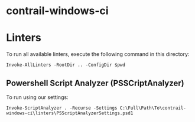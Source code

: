 # contrail-windows-ci

# Linters

To run all available linters, execute the following command in this directory:

```
Invoke-AllLinters -RootDir .. -ConfigDir $pwd
```

## Powershell Script Analyzer (PSSCriptAnalyzer)

To run using our settings:

```
Invoke-ScriptAnalyzer . -Recurse -Settings C:\Full\Path\To\contrail-windows-ci\linters\PSScriptAnalyzerSettings.psd1
```
